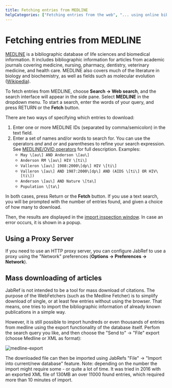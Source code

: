 ```yaml
---
title: Fetching entries from MEDLINE
helpCategories: ["Fetching entries from the web", "... using online bibliographic database"]
---
```


# Fetching entries from MEDLINE

[MEDLINE](https://www.nlm.nih.gov/pubs/factsheets/medline.html) is a bibliographic database of life sciences and biomedical information. It includes bibliographic information for articles from academic journals covering medicine, nursing, pharmacy, dentistry, veterinary medicine, and health care. MEDLINE also covers much of the literature in biology and biochemistry, as well as fields such as molecular evolution ([Wikipedia](https://en.wikipedia.org/wiki/MEDLINE)).


To fetch entries from MEDLINE, choose **Search -&gt; Web search**, and the search interface will appear in the side pane. Select **MEDLINE** in the dropdown menu. To start a search, enter the words of your query, and press <kdb>RETURN</kdb> or the **Fetch** button.

There are two ways of specifying which entries to download:

1.  Enter one or more MEDLINE IDs (separated by comma/semicolon) in the text field.
2.  Enter a set of names and/or words to search for. You can use the operators *and* and *or* and parentheses to refine your search expression. See [MEDLINE/OVID operators](http://www.ovid.com/site/products/ovidguide/medline.htm) for full description.
  Examples:
    -  `May \[au\] AND Anderson \[au\]`
    -  `Anderson RM \[au\] HIV \[ti\]`
    -  `Valleron \[au\] 1988:2000\[dp\] HIV \[ti\]`
    -  `Valleron \[au\] AND 1987:2000\[dp\] AND (AIDS \[ti\] OR HIV\[ti\])`
    -  `Anderson \[au\] AND Nature \[ta\]`
    -  `Population \[ta\]`

In both cases, press <kdb>Return</kdb> or the **Fetch** button.
If you use a text search, you will be prompted with the number of entries found, and given a choice of how many to download.

Then, the results are displayed in the [import inspection window](ImportInspectionDialog).
In case an error occurs, it is shown in a popup.

## Using a Proxy Server

If you need to use an HTTP proxy server, you can configure JabRef to use a proxy using the "Network" preferences (**Options -&gt; Preferences -&gt; Network**).

## Mass downloading of articles

JabRef is not intended to be a tool for mass download of citations.
The purpose of the WebFetchers (such as the Medline Fetcher) is to simplify download of single, or at least few entries without using the browser. 
That means, one tries to import the bibliographic information of already known publications in a simple way.

However, it is still possible to import hundreds or even thousands of entries from medline using the export functionality of the database itself.
Perfom the search query you like, and then choose the "Send to" -&gt; "File" export (choose Medline or XML as format):

![medline-export](https://cloud.githubusercontent.com/assets/676652/21082470/83635c92-bfdc-11e6-9345-3dd2f356e18f.png)

 The downloaded file can then be imported using JabRefs "File" -&gt; "Import into current/new database" feature.
 Note: depending on the number the import might require some - or quite a lot of time.
 It was tried in 2016 with an exported XML file of 130MB an over 11000 found entries, which required more than 10 minutes of import.
